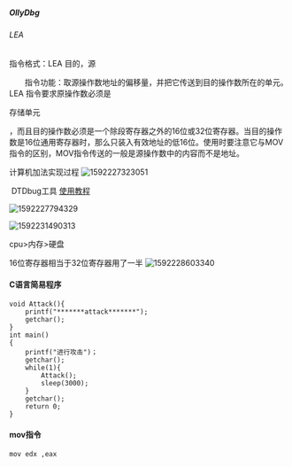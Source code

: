 ##### OllyDbg

###### LEA

指令格式：LEA 目的，源

　　指令功能：取源操作数地址的偏移量，并把它传送到目的操作数所在的单元。
	LEA 指令要求原操作数必须是

存储单元

，而且目的操作数必须是一个除段寄存器之外的16位或32位寄存器。当目的操作数是16位通用寄存器时，那么只装入有效地址的低16位。使用时要注意它与MOV指令的区别，MOV指令传送的一般是源操作数中的内容而不是地址。

计算机加法实现过程
![1592227323051](../../../Vs%20Workstation/note/img/1592227323051.png)



​	DTDbug工具
[使用教程](https://www.bcdaren.com/377636290935656448/video_content.html)

![1592227794329](../../../Vs%20Workstation/note/img/1592227794329.png)

![1592231490313](../../../Vs%20Workstation/note/img/1592231490313.png)

cpu>内存>硬盘

16位寄存器相当于32位寄存器用了一半
![1592228603340](../../../Vs%20Workstation/note/img/1592228603340.png)



#### C语言简易程序

```
void Attack(){
    printf("*******attack*******");
	getchar();	
}
int main()
{
    printf("进行攻击")；
    getchar();
    while(1){
        Attack();
        sleep(3000);
    }
    getchar();
    return 0;
}
```

#### mov指令

```
mov edx ,eax       
```

 